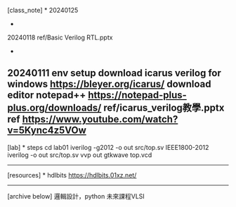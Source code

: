 [class_note]
*
20240125

*
20240118
	ref/Basic Verilog RTL.pptx

*
20240111
	env setup
		download icarus verilog for windows
			https://bleyer.org/icarus/
		download editor notepad++
			https://notepad-plus-plus.org/downloads/
	ref/icarus_verilog教學.pptx
	ref
		https://www.youtube.com/watch?v=5Kync4z5VOw
--------------------------------------------------------------
[lab]
*
steps
	cd lab01
	iverilog -g2012 -o out src/top.sv
		IEEE1800-2012
	iverilog -o out src/top.sv
	vvp out
	gtkwave top.vcd
	
--------------------------------------------------------------
[resources]
*
hdlbits
	https://hdlbits.01xz.net/

--------------------------------------------------------------
[archive below]
	邏輯設計，python
	未來課程VLSI